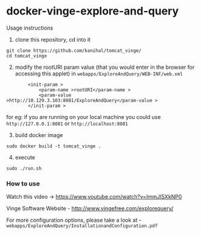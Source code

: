 # docker-vinge-explore-and-query

Usage instructions

1. clone this repository, cd into it

```
git clone https://github.com/kanihal/tomcat_vinge/
cd tomcat_vinge
```

2. modify the rootURI param value (that you would enter in the browser for accessing this applet) in 
`webapps/ExploreAndQuery/WEB-INF/web.xml`
```
        <init-param > 
            <param-name >rootURI</param-name > 
            <param-value >http://10.129.3.103:8081/ExploreAndQuery</param-value > 
        </init-param >  
 ```
 for eg: if you are running on your local machine  you could use `http://127.0.0.1:8081` or `http://localhost:8081`
 
 
3. build docker image
```
sudo docker build -t tomcat_vinge .
```

4. execute 
```
sudo ./run.sh 
```

### How to use
Watch this video -> https://www.youtube.com/watch?v=lmmJISXkNP0


Vinge Software Website - http://www.vingefree.com/explorequery/

For more configuration options, please take a look at - `webapps/ExploreAndQuery/InstallationandConfiguration.pdf`
